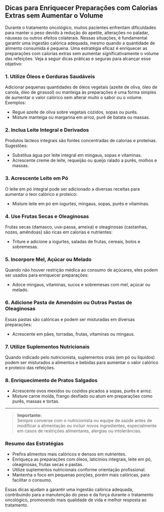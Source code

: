 
## Dicas para Enriquecer Preparações com Calorias Extras sem Aumentar o Volume

Durante o tratamento oncológico, muitos pacientes enfrentam dificuldades para manter o peso devido à redução do apetite, alterações no paladar, náuseas ou outros efeitos colaterais. Nessas situações, é fundamental garantir uma ingestão calórica adequada, mesmo quando a quantidade de alimento consumida é pequena. Uma estratégia eficaz é enriquecer as preparações com calorias extras sem aumentar significativamente o volume das refeições. Veja a seguir dicas práticas e seguras para alcançar esse objetivo:

### 1. Utilize Óleos e Gorduras Saudáveis

Adicionar pequenas quantidades de óleos vegetais (azeite de oliva, óleo de canola, óleo de girassol) ou manteiga às preparações é uma forma simples de aumentar o valor calórico sem alterar muito o sabor ou o volume. Exemplos:
- Regue azeite de oliva sobre vegetais cozidos, sopas ou purês.
- Misture manteiga ou margarina em arroz, purê de batata ou massas.

### 2. Inclua Leite Integral e Derivados

Produtos lácteos integrais são fontes concentradas de calorias e proteínas. Sugestões:
- Substitua água por leite integral em mingaus, sopas e vitaminas.
- Acrescente creme de leite, requeijão ou queijo ralado a purês, molhos e massas.

### 3. Acrescente Leite em Pó

O leite em pó integral pode ser adicionado a diversas receitas para aumentar o teor calórico e proteico:
- Misture leite em pó em iogurtes, mingaus, sopas, purês e vitaminas.

### 4. Use Frutas Secas e Oleaginosas

Frutas secas (damasco, uva-passa, ameixa) e oleaginosas (castanhas, nozes, amêndoas) são ricas em calorias e nutrientes:
- Triture e adicione a iogurtes, saladas de frutas, cereais, bolos e sobremesas.

### 5. Incorpore Mel, Açúcar ou Melado

Quando não houver restrição médica ao consumo de açúcares, eles podem ser usados para enriquecer preparações:
- Adoce mingaus, vitaminas, sucos e sobremesas com mel, açúcar ou melado.

### 6. Adicione Pasta de Amendoim ou Outras Pastas de Oleaginosas

Essas pastas são calóricas e podem ser misturadas em diversas preparações:
- Acrescente em pães, torradas, frutas, vitaminas ou mingaus.

### 7. Utilize Suplementos Nutricionais

Quando indicado pelo nutricionista, suplementos orais (em pó ou líquidos) podem ser misturados a alimentos e bebidas para aumentar o valor calórico e proteico das refeições.

### 8. Enriquecimento de Pratos Salgados

- Acrescente ovos mexidos ou cozidos picados a sopas, purês e arroz.
- Misture carne moída, frango desfiado ou atum em preparações como purês, massas e tortas.

---

> **Importante:**  
> Sempre converse com o nutricionista ou equipe de saúde antes de modificar a alimentação ou incluir novos ingredientes, especialmente em casos de restrições alimentares, alergias ou intolerâncias.

### Resumo das Estratégias

- Prefira alimentos mais calóricos e densos em nutrientes.
- Enriqueça as preparações com óleos, laticínios integrais, leite em pó, oleaginosas, frutas secas e pastas.
- Utilize suplementos nutricionais conforme orientação profissional.
- Mantenha o foco em pequenas porções, porém mais calóricas, para facilitar o consumo.

Essas dicas ajudam a garantir uma ingestão calórica adequada, contribuindo para a manutenção do peso e da força durante o tratamento oncológico, promovendo mais qualidade de vida e melhor resposta ao tratamento.
```
